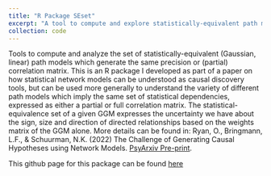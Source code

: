 ```yaml
---
title: "R Package SEset"
excerpt: "A tool to compute and explore statistically-equivalent path models based on GGMs. Github page here<https://github.com/ryanoisin/SEset>"
collection: code
---
```


Tools to compute and analyze the set of statistically-equivalent (Gaussian, linear) path models which generate the same precision or (partial) correlation matrix.
This is an R package I developed as part of a paper on how statistical network models can be understood as causal discovery tools, but can be used more generally to understand the variety of different path models which imply the same set of statistical dependencies, expressed as either a partial or full correlation matrix. The statistical-equivalence set of a given GGM expresses the uncertainty we have about the sign, size and direction of directed relationships based on the weights matrix of the GGM alone. More details can be found in: Ryan, O., Bringmann, L.F., & Schuurman, N.K. (2022) The Challenge of Generating Causal Hypotheses using Network Models. [PsyArxiv Pre-print](https://psyarxiv.com/ryg69/).

This github page for this package can be found [here](https://github.com/ryanoisin/SEset) 

